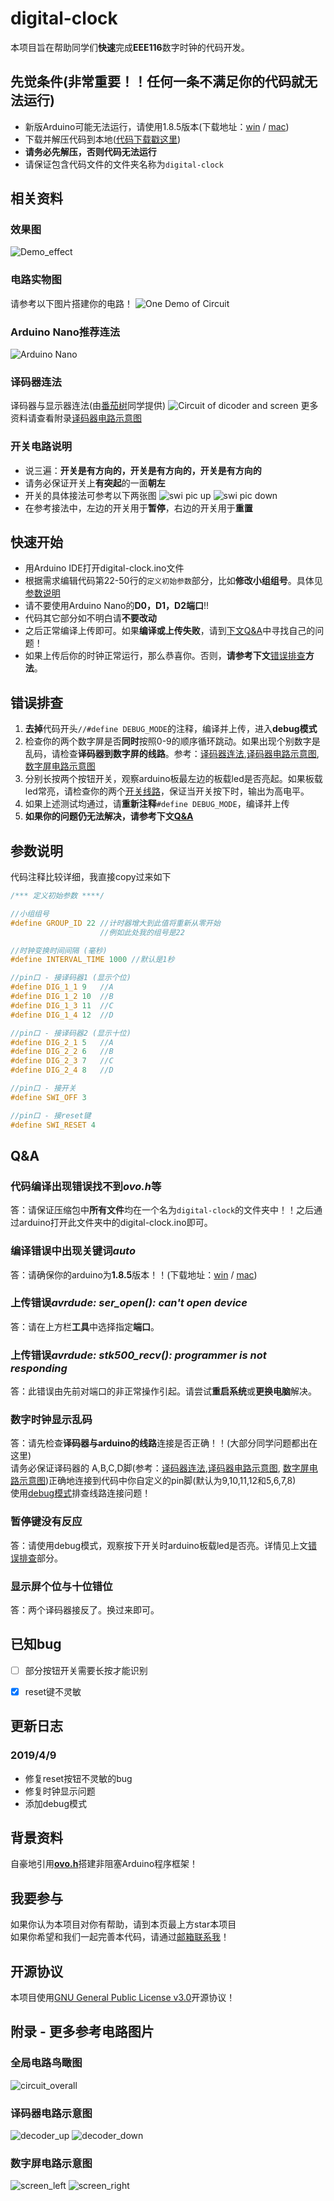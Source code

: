 # digital-clock

本项目旨在帮助同学们**快速**完成**EEE116**数字时钟的代码开发。

## 先觉条件(非常重要！！任何一条不满足你的代码就无法运行)
 - 新版Arduino可能无法运行，请使用1.8.5版本(下载地址：[win](https://cloud.yimian.xyz/install/arduino/1.8.5/arduino-1.8.5-windows.zip) / [mac](https://cloud.yimian.xyz/install/arduino/1.8.5/arduino-1.8.5-macosx.zip))
 - 下载并解压代码到本地([代码下载戳这里](https://cloud.yimian.xyz/package/iotcat/digital-clock/digital-clock.zip))
 - **请务必先解压，否则代码无法运行**
 - 请保证包含代码文件的文件夹名称为`digital-clock`
 
## 相关资料
### 效果图
![Demo_effect](https://cloud.yimian.xyz/package/iotcat/digital-clock/pic/demo.gif)
### 电路实物图
请参考以下图片搭建你的电路！
![One Demo of Circuit](https://cloud.yimian.xyz/package/iotcat/digital-clock/pic/circuit_pic.jpg)
### Arduino Nano推荐连法
![Arduino Nano](https://cloud.yimian.xyz/package/iotcat/digital-clock/pic/nano_pic.jpg)

### 译码器连法
译码器与显示器连法(由[番茄树](https://tomatotrees.xyz)同学提供)
![Circuit of dicoder and screen](https://cloud.yimian.xyz/package/iotcat/digital-clock/pic/circuit-for-decoder.png)
更多资料请查看附录[译码器电路示意图](#译码器电路示意图)
 
### 开关电路说明
 - 说三遍：**开关是有方向的，开关是有方向的，开关是有方向的**
 - 请务必保证开关上**有突起**的一面**朝左**
 - 开关的具体接法可参考以下两张图
 ![swi pic up](https://cloud.yimian.xyz/package/iotcat/digital-clock/pic/swi_pic_up.jpg)  ![swi pic down](https://cloud.yimian.xyz/package/iotcat/digital-clock/pic/swi_pic_down.jpg)
 - 在参考接法中，左边的开关用于**暂停**，右边的开关用于**重置**

 
## 快速开始
 - 用Arduino IDE打开digital-clock.ino文件
 - 根据需求编辑代码第22-50行的`定义初始参数`部分，比如**修改小组组号**。具体见[参数说明](#参数说明)
 - 请不要使用Arduino Nano的**D0，D1，D2端口**!!
 - 代码其它部分如不明白请**不要改动**
 - 之后正常编译上传即可。如果**编译或上传失败**，请到[下文Q&A](#qa)中寻找自己的问题！
 - 如果上传后你的时钟正常运行，那么恭喜你。否则，**请参考下文**[错误排查](#错误排查)**方法**。
 
## 错误排查
 1. **去掉**代码开头`//#define DEBUG_MODE`的注释，编译并上传，进入**debug模式**
 2. 检查你的两个数字屏是否**同时**按照0-9的顺序循环跳动。如果出现个别数字是乱码，请检查**译码器到数字屏的线路**。参考：[译码器连法](#译码器连法),[译码器电路示意图](#译码器电路示意图), [数字屏电路示意图](#数字屏电路示意图)
 3. 分别长按两个按钮开关，观察arduino板最左边的板载led是否亮起。如果板载led常亮，请检查你的两个[开关线路](#开关电路说明)，保证当开关按下时，输出为高电平。
 4. 如果上述测试均通过，请**重新注释**`#define DEBUG_MODE`，编译并上传
 5. **如果你的问题仍无法解决，请参考下文[Q&A](#qa)**

## 参数说明
代码注释比较详细，我直接copy过来如下
````C++
/*** 定义初始参数 ****/

//小组组号
#define GROUP_ID 22 //计时器增大到此值将重新从零开始
                    //例如此处我的组号是22

//时钟变换时间间隔 (毫秒)
#define INTERVAL_TIME 1000 //默认是1秒

//pin口 - 接译码器1 (显示个位)
#define DIG_1_1 9   //A
#define DIG_1_2 10  //B
#define DIG_1_3 11  //C
#define DIG_1_4 12  //D

//pin口 - 接译码器2 (显示十位)
#define DIG_2_1 5   //A
#define DIG_2_2 6   //B
#define DIG_2_3 7   //C
#define DIG_2_4 8   //D

//pin口 - 接开关
#define SWI_OFF 3

//pin口 - 接reset键
#define SWI_RESET 4

````

## Q&A
### 代码编译出现错误找不到*ovo.h*等
答：请保证压缩包中**所有文件**均在一个名为`digital-clock`的文件夹中！！之后通过arduino打开此文件夹中的digital-clock.ino即可。

### 编译错误中出现关键词*auto*
答：请确保你的arduino为**1.8.5**版本！！(下载地址：[win](https://cloud.yimian.xyz/install/arduino/1.8.5/arduino-1.8.5-windows.zip) / [mac](https://cloud.yimian.xyz/install/arduino/1.8.5/arduino-1.8.5-macosx.zip))

### 上传错误*avrdude: ser_open(): can't open device*
答：请在上方栏**工具**中选择指定**端口**。

### 上传错误*avrdude: stk500_recv(): programmer is not responding*
答：此错误由先前对端口的非正常操作引起。请尝试**重启系统**或**更换电脑**解决。

### 数字时钟显示乱码
答：请先检查**译码器与arduino的线路**连接是否正确！！(大部分同学问题都出在这里)<br/>
请务必保证译码器的 A,B,C,D脚(参考：[译码器连法](#译码器连法),[译码器电路示意图](#译码器电路示意图), [数字屏电路示意图](#数字屏电路示意图))正确地连接到代码中你自定义的pin脚(默认为9,10,11,12和5,6,7,8)<br/>
使用[debug模式](#错误排查)排查线路连接问题！

### 暂停键没有反应
答：请使用debug模式，观察按下开关时arduino板载led是否亮。详情见上文[错误排查](#错误排查)部分。

### 显示屏个位与十位错位
答：两个译码器接反了。换过来即可。


## 已知bug
 - [ ] 部分按钮开关需要长按才能识别
 - [x] reset键不灵敏


## 更新日志
### 2019/4/9
 - 修复reset按钮不灵敏的bug
 - 修复时钟显示问题
 - 添加debug模式


## 背景资料
自豪地引用[**ovo.h**](https://github.com/eeeneko/arduino-ovo)搭建非阻塞Arduino程序框架！

## 我要参与
如果你认为本项目对你有帮助，请到本页最上方star本项目<br/>
如果你希望和我们一起完善本代码，请通过[邮箱联系我](mailto:i@iotcat.me)！

## 开源协议
本项目使用[GNU General Public License v3.0](../LICENSE)开源协议！

## 附录 - 更多参考电路图片

### 全局电路鸟瞰图
![circuit_overall](https://cloud.yimian.xyz/package/iotcat/digital-clock/pic/circuit_overall.jpg)

### 译码器电路示意图
![decoder_up](https://cloud.yimian.xyz/package/iotcat/digital-clock/pic/decoder_up.jpg)
![decoder_down](https://cloud.yimian.xyz/package/iotcat/digital-clock/pic/decoder_down.jpg)

### 数字屏电路示意图
![screen_left](https://cloud.yimian.xyz/package/iotcat/digital-clock/pic/screen_left.jpg)
![screen_right](https://cloud.yimian.xyz/package/iotcat/digital-clock/pic/screen_right.jpg)
